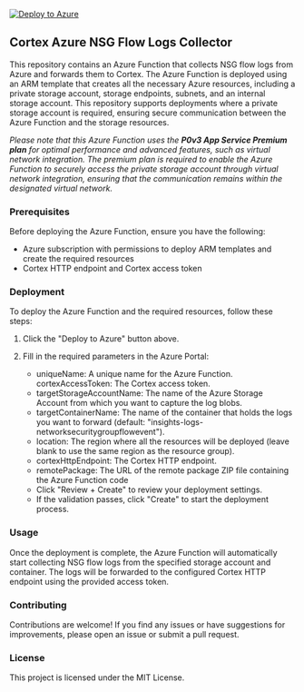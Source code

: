 [![Deploy to Azure](https://aka.ms/deploytoazurebutton)](https://portal.azure.com/#create/Microsoft.Template/uri/https%3A%2F%2Fgithub.com%2FPaloAltoNetworks%2Fcortex-azure-functions%2Fblob%2Fe5409c69b2bc278655a3b79dd1932700621ddd45%2Fnsg-flow-logs%2Farm_template%2Fprivate_storage.json)



## Cortex Azure NSG Flow Logs Collector
This repository contains an Azure Function that collects NSG flow logs from Azure and forwards them to Cortex. The Azure Function is deployed using an ARM template that creates all the necessary Azure resources, including a private storage account, storage endpoints, subnets, and an internal storage account. This repository supports deployments where a private storage account is required, ensuring secure communication between the Azure Function and the storage resources.

*Please note that this Azure Function uses the **P0v3 App Service Premium plan** for optimal performance and advanced features, such as virtual network integration. The premium plan is required to enable the Azure Function to securely access the private storage account through virtual network integration, ensuring that the communication remains within the designated virtual network.*

### Prerequisites
Before deploying the Azure Function, ensure you have the following:

- Azure subscription with permissions to deploy ARM templates and create the required resources
- Cortex HTTP endpoint and Cortex access token

### Deployment
To deploy the Azure Function and the required resources, follow these steps:

1. Click the "Deploy to Azure" button above.

2. Fill in the required parameters in the Azure Portal:

   * uniqueName: A unique name for the Azure Function.
   cortexAccessToken: The Cortex access token.
   * targetStorageAccountName: The name of the Azure Storage Account from which you want to capture the log blobs.
   * targetContainerName: The name of the container that holds the logs you want to forward (default: "insights-logs-networksecuritygroupflowevent").
   * location: The region where all the resources will be deployed (leave blank to use the same region as the resource group).
   * cortexHttpEndpoint: The Cortex HTTP endpoint.
   * remotePackage: The URL of the remote package ZIP file containing the Azure Function code
   * Click "Review + Create" to review your deployment settings.
   * If the validation passes, click "Create" to start the deployment process.

### Usage
Once the deployment is complete, the Azure Function will automatically start collecting NSG flow logs from the specified storage account and container. The logs will be forwarded to the configured Cortex HTTP endpoint using the provided access token.

### Contributing
Contributions are welcome! If you find any issues or have suggestions for improvements, please open an issue or submit a pull request.

### License
This project is licensed under the MIT License.
